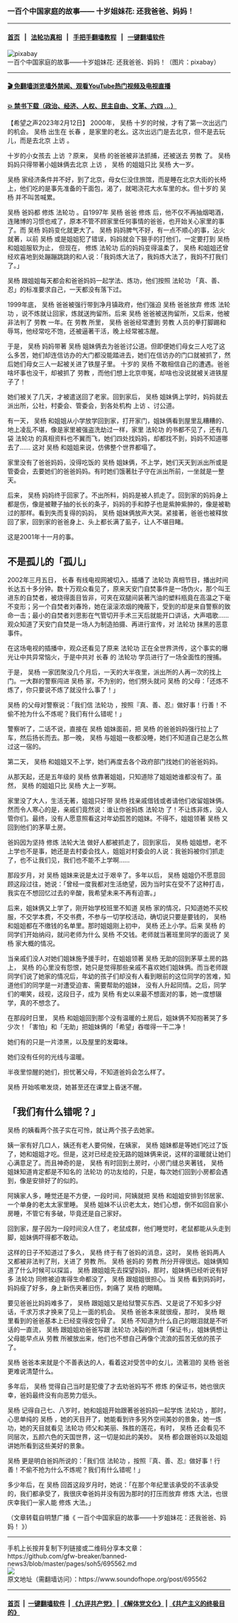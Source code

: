 ### 一百个中国家庭的故事—— 十岁姐妹花: 还我爸爸、妈妈！
------------------------

#### [首页](https://github.com/gfw-breaker/banned-news3/blob/master/README.md) &nbsp;&nbsp;|&nbsp;&nbsp; [法轮功真相](https://github.com/begood0513/basic/blob/master/README.md)  &nbsp;&nbsp;|&nbsp;&nbsp; [手把手翻墙教程](https://github.com/gfw-breaker/guides/wiki)  &nbsp;&nbsp;|&nbsp;&nbsp; [一键翻墙软件](https://github.com/gfw-breaker/nogfw/blob/master/README.md)  



<div><img alt="pixabay" src="https://img.soundofhope.org/2023-02/1676233115380.jpg"/>
<br/><figcaption class="caption">
 一百个中国家庭的故事——十岁姐妹花: 还我爸爸、妈妈！（图片：pixabay）
</figcaption></div><hr/>

#### [ 🎬  免翻墙浏览墙外禁闻、观看YouTube热门视频及电视直播](https://github.com/gfw-breaker/HelloWorld)

#### [ 💥  禁书下载（政治、经济、人权、民主自由、文革、六四 ...）](https://github.com/gfw-breaker/books/blob/master/README.md)

<div><div class="Content__Wrapper sc-1bvya0-0 elmmKw article_body" data-checkusr="" itemprop="articleBody">
 <div id="post_place_1">
 </div>
 <p class="meta-top">
  <span class="meta">
   【希望之声2023年2月12日】
  </span>
  2000年，
  <ok href="/term/838413">
   吴杨
  </ok>
  十岁的时候，才有了第一次出远门的机会。
  <ok href="/term/838413">
   吴杨
  </ok>
  出生在
  <ok href="/term/57759">
   长春
  </ok>
  ，是家里的老幺。这次出远门是去北京，但不是去玩儿，而是去北京
  <ok href="/term/13350">
   上访
  </ok>
  。
 </p>
 <p>
  十岁的小女孩去
  <ok href="/term/13350">
   上访
  </ok>
  ？原来，
  <ok href="/term/838413">
   吴杨
  </ok>
  的爸爸被非法抓捕，还被送去
  <ok href="/term/45536">
   劳教
  </ok>
  了。
  <ok href="/term/838413">
   吴杨
  </ok>
  妈妈只得带著小姐妹俩去北京
  <ok href="/term/13350">
   上访
  </ok>
  ，
  <ok href="/term/838413">
   吴杨
  </ok>
  的姐姐只比
  <ok href="/term/838413">
   吴杨
  </ok>
  大一岁。
 </p>
 <p>
  <ok href="/term/838413">
   吴杨
  </ok>
  家经济条件并不好，到了北京，母女仨没住旅馆，而是睡在北京大街的长椅上，他们吃的是事先准备的干面包，渴了，就喝浇花大水车里的水。但十岁的
  <ok href="/term/838413">
   吴杨
  </ok>
  并不叫苦喊累。
 </p>
 <p>
  <ok href="/term/838413">
   吴杨
  </ok>
  爸妈都
  <ok href="/term/554195">
   修炼
  </ok>
  <ok href="/term/968">
   法轮功
  </ok>
  。自1997年
  <ok href="/term/838413">
   吴杨
  </ok>
  爸爸
  <ok href="/term/554195">
   修炼
  </ok>
  后，他不仅不再抽烟喝酒，连赌博的习惯也戒了，原本不管不顾家里任何事情的爸爸，也开始关心家里的事了。而
  <ok href="/term/838413">
   吴杨
  </ok>
  妈妈变化就更大了。
  <ok href="/term/838413">
   吴杨
  </ok>
  妈妈脾气不好，有一点不顺心的事，沾火就著，以前
  <ok href="/term/838413">
   吴杨
  </ok>
  或是姐姐犯了错误，妈妈就会下狠手的打他们，一定要打到
  <ok href="/term/838413">
   吴杨
  </ok>
  和姐姐服软为止，
  <w:sdt id="158551549" sdttag="goog_rdk_2">
  </w:sdt>
  但现在，
  <ok href="/term/554195">
   修炼
  </ok>
  <ok href="/term/968">
   法轮功
  </ok>
  后的妈妈变得温柔了，
  <ok href="/term/838413">
   吴杨
  </ok>
  和姐姐还曾经欢喜地到处蹦蹦跳跳的和人说：「我妈炼大法了，我妈炼大法了，我妈不打我们了。」
 </p>
 <p>
  <ok href="/term/838413">
   吴杨
  </ok>
  跟姐姐每天都会和爸爸妈妈一起学法、炼功，他们按照
  <ok href="/term/968">
   法轮功
  </ok>
  「真、善、忍」的标准要求自己，一天都没有落下过。
 </p>
 <p>
  1999年底，
  <ok href="/term/838413">
   吴杨
  </ok>
  爸爸被强行带到净月镇政府，他们强迫
  <ok href="/term/838413">
   吴杨
  </ok>
  爸爸放弃
  <ok href="/term/554195">
   修炼
  </ok>
  <ok href="/term/968">
   法轮功
  </ok>
  ，说不炼就让回家，炼就送拘留所。后来
  <ok href="/term/838413">
   吴杨
  </ok>
  爸爸被送拘留所，又后来，他被非法判了
  <ok href="/term/45536">
   劳教
  </ok>
  一年。在
  <ok href="/term/45536">
   劳教
  </ok>
  所里，
  <ok href="/term/838413">
   吴杨
  </ok>
  爸爸经常遭到
  <ok href="/term/45536">
   劳教
  </ok>
  人员的拳打脚踢和辱骂，他经常吃不饱，还被逼著干活，晚上经常被冻醒。
 </p>
 <p>
  于是，
  <ok href="/term/838413">
   吴杨
  </ok>
  妈妈带著
  <ok href="/term/838413">
   吴杨
  </ok>
  姐妹俩去为爸爸讨公道。但即便她们母女三人吃了这么多苦，她们却连信访办的大门都没能踏进去，她们在信访办的门口就被抓了，然后她们母女三人一起被关进了铁屋子里。
  <w:sdt id="158551550" sdttag="goog_rdk_3">
  </w:sdt>
  十岁的
  <ok href="/term/838413">
   吴杨
  </ok>
  不敢相信自己的遭遇。爸爸啥坏事也没干，却被抓了
  <ok href="/term/45536">
   劳教
  </ok>
  ，而他们想上北京申冤，却啥也没说就被关进铁屋子了！
 </p>
 <p>
  她们被关了几天，才被遣送回了老家。回到家后，
  <ok href="/term/838413">
   吴杨
  </ok>
  姐妹俩上学时，妈妈就去派出所，公社，村委会、管委会，到各处机构
  <ok href="/term/13350">
   上访
  </ok>
  、讨公道。
 </p>
 <p>
  有一天，
  <ok href="/term/838413">
   吴杨
  </ok>
  和姐姐从小学放学回到家，打开家门，姐妹俩看到屋里乱糟糟的、地上凌乱不堪，像是家里被强盗洗劫过一样，家里
  <ok href="/term/968">
   法轮功
  </ok>
  的书都不见了，还有几袋
  <ok href="/term/968">
   法轮功
  </ok>
  的真相资料也不翼而飞，她们四处找妈妈，却都找不到，妈妈不知道哪去了……
  <w:sdt id="158551551" sdttag="goog_rdk_4">
  </w:sdt>
  这对
  <ok href="/term/838413">
   吴杨
  </ok>
  和姐姐来说，仿佛整个世界都塌了。
 </p>
 <p>
  家里没有了爸爸妈妈，没得吃饭的
  <ok href="/term/838413">
   吴杨
  </ok>
  姐妹俩，不上学，她们天天到派出所或是管委会，去要她们的爸爸妈妈。有时她们饿著肚子守在派出所前，一坐就是一整天。
 </p>
 <p>
  后来，
  <ok href="/term/838413">
   吴杨
  </ok>
  妈妈终于回家了。不出所料，妈妈是被人抓走了。回到家的妈妈身上都是伤，像是被鞭子抽的长长的条子，妈妈的手和脖子也是紫肿紫肿的，像是被勒过的那样。看到失而复得的妈妈，
  <ok href="/term/838413">
   吴杨
  </ok>
  姐妹俩放声大哭。紧接著，爸爸也被释放回了家，回到家的爸爸身上、头上都长满了虱子，让人不堪目睹。
 </p>
 <p>
  这是2001年十一月的事。
 </p>
 <h2>
  不是孤儿的「孤儿」
 </h2>
 <p>
  <w:sdt id="158551552" sdttag="goog_rdk_5">
  </w:sdt>
  2002年三月五日，
  <ok href="/term/57759">
   长春
  </ok>
  有线电视网被切入，插播了
  <ok href="/term/968">
   法轮功
  </ok>
  真相节目，播出时间长达五十多分钟。数十万观众看见了，原来天安门自焚事件是一场伪火，那个叫王进东的自焚者，被烧得面目皆非，可夹在双腿间装著汽油的塑料瓶竟在高温之下毫不变形；另一个自焚者刘春玲，她在滚滚浓烟的掩蔽下，受到的却是来自警察的致命一击；最小的自焚者刘思影在气管切开手术三天后就能开口讲话，大声唱歌……观众知道了天安门自焚是一场人为制造拍摄、再进行宣传，对
  <ok href="/term/968">
   法轮功
  </ok>
  抹黑的恶意事件。
 </p>
 <p>
  在这场电视的插播中，观众还看见了原来
  <ok href="/term/968">
   法轮功
  </ok>
  正在全世界洪传，这个事实的曝光让中共异常恼火，于是中共对
  <ok href="/term/57759">
   长春
  </ok>
  的
  <ok href="/term/968">
   法轮功
  </ok>
  学员进行了一场全面性的搜捕。
 </p>
 <p>
  于是，
  <ok href="/term/838413">
   吴杨
  </ok>
  一家团聚没几个月后，一天的大半夜里，派出所的人再一次的找上门。一大群的警察闯进
  <ok href="/term/838413">
   吴杨
  </ok>
  家，不为别的，他们劈头就问
  <ok href="/term/838413">
   吴杨
  </ok>
  的父母：「还炼不炼了，你只要说不炼了就没什么事了！」
 </p>
 <p>
  <w:sdt id="158551553" sdttag="goog_rdk_6">
  </w:sdt>
  <ok href="/term/838413">
   吴杨
  </ok>
  的父母对警察说：「我们信
  <ok href="/term/968">
   法轮功
  </ok>
  ，按照『真、善、忍』做好事！行善！不偷不抢为什么不炼呢？我们有什么错呢！」
 </p>
 <p>
  警察听了，二话不说，直接在
  <ok href="/term/838413">
   吴杨
  </ok>
  姐妹面前，把
  <ok href="/term/838413">
   吴杨
  </ok>
  的爸爸妈妈强行拉上了车，然后扬长而去。那一晚，
  <ok href="/term/838413">
   吴杨
  </ok>
  与姐姐一夜都没睡，她们不知道自己是怎么熬过这一宿的。
 </p>
 <p>
  第二天，
  <ok href="/term/838413">
   吴杨
  </ok>
  和姐姐又不上学，她们再度去各个政府部门找她们的爸爸妈妈。
 </p>
 <p>
  从那天起，还是五年级的
  <ok href="/term/838413">
   吴杨
  </ok>
  依靠著姐姐，只知道除了姐姐她谁都没有了。虽然，
  <ok href="/term/838413">
   吴杨
  </ok>
  的姐姐只比
  <ok href="/term/838413">
   吴杨
  </ok>
  大上一岁啊。
 </p>
 <p>
  <w:sdt id="158551554" sdttag="goog_rdk_7">
  </w:sdt>
  家里没了大人，生活无著，姐姐只好带
  <ok href="/term/838413">
   吴杨
  </ok>
  找亲戚借钱或者请他们收留姐妹俩。然而令人寒心的是，亲戚们竟然说：谁让你爸妈炼
  <ok href="/term/968">
   法轮功
  </ok>
  了！不让炼非炼，没人管你们。最终，没有人愿意照看这对年幼孤苦的姐妹。不得不，姐姐领著
  <ok href="/term/838413">
   吴杨
  </ok>
  又回到他们的茅草土房。
 </p>
 <p>
  爸妈因为坚持
  <ok href="/term/554195">
   修炼
  </ok>
  <ok href="/term/8055">
   法轮大法
  </ok>
  做好人都被抓走了，回到家后，
  <ok href="/term/838413">
   吴杨
  </ok>
  姐姐想，老不上学也不是事，她还是去村委会找人，姐姐对村委会的人说：我爸妈被你们抓走了，也不让我们见，我们也不能不上学啊……
 </p>
 <p>
  那段岁月，对
  <ok href="/term/838413">
   吴杨
  </ok>
  姐妹来说是太过于艰辛了。多年以后，
  <ok href="/term/838413">
   吴杨
  </ok>
  姐姐仍不愿意回顾这段过往，她说：「曾经一度我都对生活绝望，因为当时实在受不了这种打击，我实在不想回忆过去的辛酸，我希望未来不再有迫害。」
 </p>
 <p>
  后来，姐妹俩又上学了，刚开始学校班里不知道
  <ok href="/term/838413">
   吴杨
  </ok>
  家的情况，只知道她不买校服，不交学本费，不交书费，不参与一切学校活动，确切说只要是要钱的，
  <ok href="/term/838413">
   吴杨
  </ok>
  和姐姐都在不缴钱的名单里。那时姐姐刚上初中，
  <ok href="/term/838413">
   吴杨
  </ok>
  还上小学。后来
  <ok href="/term/838413">
   吴杨
  </ok>
  的同学们开始纳闷，就问老师为什么
  <ok href="/term/838413">
   吴杨
  </ok>
  不交钱。老师就当著班里同学的面说了
  <ok href="/term/838413">
   吴杨
  </ok>
  家大概的情况。
 </p>
 <p>
  当亲戚们没人对她们姐妹施予援手时，在姐姐领著
  <ok href="/term/838413">
   吴杨
  </ok>
  无助的回到茅草土房的路上，
  <ok href="/term/838413">
   吴杨
  </ok>
  的心里没有怨恨，她只是觉得那些亲戚不喜欢她们姐妹俩。而当老师跟同学们说了她家的情况后，年幼的孩子们却没有人看到眼前的这位同学的苦难，知道他们的同学是一对遭受迫害、需要帮助的姐妹，
  <w:sdt id="158551555" sdttag="goog_rdk_8">
  </w:sdt>
  没有人升起同情。之后，同学们的嘲笑，歧视，这段日子，成为
  <ok href="/term/838413">
   吴杨
  </ok>
  有史以来最不想面对的事，她一度想辍学，真的不想念了。
 </p>
 <p>
  <w:sdt id="158551556" sdttag="goog_rdk_9">
  </w:sdt>
  在那段时日里，
  <ok href="/term/838413">
   吴杨
  </ok>
  和姐姐回到那个没有温暖的土房后，姐妹俩不知抱著哭了多少次！「害怕」和「无助」把姐妹俩的「希望」吞噬得一干二净！
 </p>
 <p>
  她们有的只是一片漆黑，以及屋里的发霉味。
 </p>
 <p>
  她们没有任何的光线与温暖。
 </p>
 <p>
  半夜里惊醒的她们，担忧著父母，不知道爸妈会怎么样了。
 </p>
 <p>
  <ok href="/term/838413">
   吴杨
  </ok>
  开始咳嗽发烧，她甚至还在课堂上昏迷不醒。
 </p>
 <h2>
  「我们有什么错呢？」
 </h2>
 <p>
  <w:sdt id="158551557" sdttag="goog_rdk_10">
  </w:sdt>
  <ok href="/term/838413">
   吴杨
  </ok>
  的姨看两个孩子实在可怜，就让两个孩子去她家。
 </p>
 <p>
  姨一家有好几口人，姨还有老人要伺候，在姨家，
  <ok href="/term/838413">
   吴杨
  </ok>
  姐妹都是等她们吃过了饭了，她和姐姐才吃。但是，这对已经走投无路的姐妹俩来说，这样的温暖就让她们心满意足了。而且神奇的是，
  <ok href="/term/838413">
   吴杨
  </ok>
  有时回到土房时，小房门缝总夹著钱，
  <ok href="/term/838413">
   吴杨
  </ok>
  姐妹知道肯定都是不知名的
  <ok href="/term/968">
   法轮功
  </ok>
  的功友给的，只是，每次她们回到小房都会遇到，像是安排好了的似的。
 </p>
 <p>
  阿姨家人多，睡觉还是不方便，一段时间，阿姨就把
  <ok href="/term/838413">
   吴杨
  </ok>
  和姐姐安排到邻居家、一个单身的老太太家里睡。
  <ok href="/term/838413">
   吴杨
  </ok>
  姐妹不认识老太太，她们心想，倒不如回自家小房睡，不管它有多破，毕竟还是自己家好。
 </p>
 <p>
  <w:sdt id="158551558" sdttag="goog_rdk_11">
  </w:sdt>
  回到家，屋子因为一段时间没人住了，老鼠成群，他们睡觉时，老鼠都能从头走到脚，姐妹俩吓得都不敢动。
 </p>
 <p>
  这样的日子不知道过了多久，
  <ok href="/term/838413">
   吴杨
  </ok>
  终于有了爸妈的消息，这时，
  <ok href="/term/838413">
   吴杨
  </ok>
  爸妈两人又都被非法判了刑，关进了
  <ok href="/term/45536">
   劳教
  </ok>
  所。
  <ok href="/term/838413">
   吴杨
  </ok>
  爸妈的
  <ok href="/term/45536">
   劳教
  </ok>
  所分开得很远。姐妹俩知道了什么时候可以探监，
  <ok href="/term/838413">
   吴杨
  </ok>
  跟姐姐先去探望妈妈，那时，姐妹俩已经听说有好多
  <ok href="/term/968">
   法轮功
  </ok>
  同修被迫害得生命都没了，
  <ok href="/term/838413">
   吴杨
  </ok>
  跟姐姐很担心。当
  <ok href="/term/838413">
   吴杨
  </ok>
  看到妈妈时，妈妈瘦了好多，身上新伤夹著旧伤，刺痛了
  <ok href="/term/838413">
   吴杨
  </ok>
  的眼睛。
 </p>
 <p>
  要见爸爸比妈妈难多了，
  <ok href="/term/838413">
   吴杨
  </ok>
  跟姐姐又是给狱警买东西、又是说了不知多少好话，千求万求才换来了见上一面的机会。
  <ok href="/term/838413">
   吴杨
  </ok>
  爸爸本来就很瘦，那时，
  <ok href="/term/838413">
   吴杨
  </ok>
  眼里看到的爸爸基本上已经变得皮包骨了。
  <ok href="/term/838413">
   吴杨
  </ok>
  不知道为什么自己的眼泪就是不听话的一直流，
  <ok href="/term/838413">
   吴杨
  </ok>
  跟姐姐劝爸爸写跟
  <ok href="/term/968">
   法轮功
  </ok>
  决裂的所谓「保证书」，姐妹俩想让父母能早点从
  <ok href="/term/45536">
   劳教
  </ok>
  所被放出来，他们也不想自己再像个流浪的孤苦无依的孩子了。
 </p>
 <p>
  <w:sdt id="158551559" sdttag="goog_rdk_12">
  </w:sdt>
  <ok href="/term/838413">
   吴杨
  </ok>
  爸爸本来就是个不善表达的人，看着这对受苦中的女儿，流著泪的
  <ok href="/term/838413">
   吴杨
  </ok>
  爸爸更难说清楚什么。
 </p>
 <p>
  <w:sdt id="158551560" sdttag="goog_rdk_13">
  </w:sdt>
  多年后，
  <ok href="/term/838413">
   吴杨
  </ok>
  觉得自己当时是犯傻了才去劝爸妈写不
  <ok href="/term/554195">
   修炼
  </ok>
  的保证书，她也很庆幸，爸妈最终没有向恶势力低头。
 </p>
 <p>
  <ok href="/term/838413">
   吴杨
  </ok>
  记得自己七、八岁时，她和姐姐开始跟著爸爸妈妈一起学炼
  <ok href="/term/968">
   法轮功
  </ok>
  ，那时，心思单纯的
  <ok href="/term/838413">
   吴杨
  </ok>
  ，她的天目开了，她能看到许多另外空间美妙的景象，她一炼功，她的天目就看见
  <ok href="/term/968">
   法轮功
  </ok>
  师父和美丽、殊胜的莲花，有时，
  <ok href="/term/838413">
   吴杨
  </ok>
  还会看见不同层次，五颜六色的天国世界，这一切是如此的美妙。
  <ok href="/term/838413">
   吴杨
  </ok>
  都会跟爸妈以及姐姐讲她所看到这些美好的景象。
 </p>
 <p>
  <w:sdt id="158551561" sdttag="goog_rdk_14">
  </w:sdt>
  <ok href="/term/838413">
   吴杨
  </ok>
  更是明白爸妈所说的：「我们信
  <ok href="/term/968">
   法轮功
  </ok>
  ，按照『真、善、忍』做好事！行善！不偷不抢为什么不炼呢？我们有什么错呢！」
 </p>
 <p>
  多少年后，在
  <ok href="/term/838413">
   吴杨
  </ok>
  回首这段岁月时，她说：「在那个年纪里该承受的不该承受的，我们都承受了，我很庆幸爸妈并没有因为那时的打压而放弃
  <ok href="/term/554195">
   修炼
  </ok>
  大法，也很庆幸我们一家人能
  <ok href="/term/554195">
   修炼
  </ok>
  大法。」
 </p>
 <p>
  （文章转载自明慧广播《
  <ok href="https://www.mhradio.org/showprogram/15364.html">
   一百个中国家庭的故事——十岁姐妹花：还我爸爸、妈妈！
  </ok>
  》）
 </p>
</div>
</div>
<hr/>
手机上长按并复制下列链接或二维码分享本文章：<br/>
https://github.com/gfw-breaker/banned-news3/blob/master/pages/soh5/695562.md <br/>
<a href='https://github.com/gfw-breaker/banned-news3/blob/master/pages/soh5/695562.md'><img src='https://github.com/gfw-breaker/banned-news3/blob/master/pages/soh5/695562.md.png'/></a> <br/>
原文地址（需翻墙访问）：https://www.soundofhope.org/post/695562


------------------------
#### [首页](https://github.com/gfw-breaker/banned-news3/blob/master/README.md) &nbsp;|&nbsp; [一键翻墙软件](https://github.com/gfw-breaker/nogfw/blob/master/README.md) &nbsp;| [《九评共产党》](https://github.com/gfw-breaker/9ping.md/blob/master/README.md#九评之一评共产党是什么) | [《解体党文化》](https://github.com/gfw-breaker/jtdwh.md/blob/master/README.md) | [《共产主义的终极目的》](https://github.com/gfw-breaker/gczydzjmd.md/blob/master/README.md)


<img src='http://gfw-breaker.win/banned-news3/pages/soh5/695562.md' width='0px' height='0px'/>